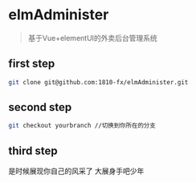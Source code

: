 # elmAdminister
> 基于Vue+elementUI的外卖后台管理系统
## first step
```bash
git clone git@github.com:1810-fx/elmAdminister.git
```
## second step
```bash
git checkout yourbranch //切换到你所在的分支
```
## third step
是时候展现你自己的风采了
大展身手吧少年
